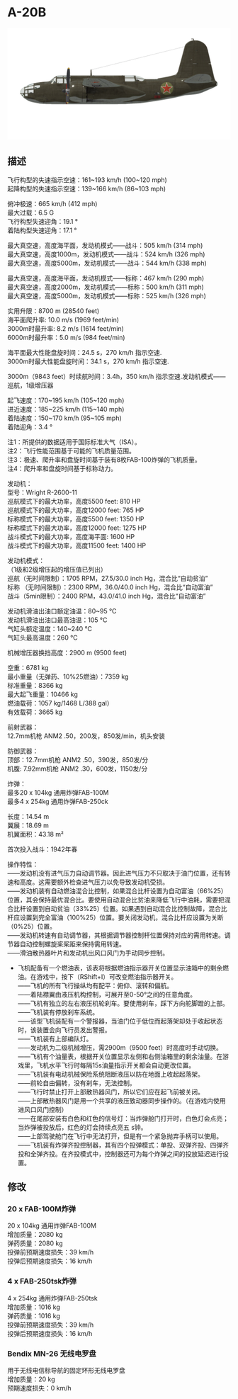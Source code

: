 # A-20B  
  
![a20b](../images/a20b.png)  
  
## 描述  
  
飞行构型的失速指示空速：161~193 km/h (100~120 mph)  
起降构型的失速指示空速：139~166 km/h (86~103 mph)  
  
俯冲极速：665 km/h (412 mph)  
最大过载：6.5 G  
飞行构型失速迎角：19.1 °  
着陆构型失速迎角：17.1 °  
  
最大真空速，高度海平面，发动机模式——战斗：505 km/h (314 mph)  
最大真空速，高度1000m，发动机模式——战斗：524 km/h (326 mph)  
最大真空速，高度5000m，发动机模式——战斗：544 km/h (338 mph)  
  
最大真空速，高度海平面，发动机模式——标称：467 km/h (290 mph)  
最大真空速，高度2000m，发动机模式——标称：500 km/h (311 mph)  
最大真空速，高度5000m，发动机模式——标称：525 km/h (326 mph)  
  
实用升限：8700 m (28540 feet)  
海平面爬升率: 10.0 m/s (1969 feet/min)  
3000m时最升率: 8.2 m/s (1614 feet/min)  
6000m时最升率：5.0 m/s (984 feet/min)  
  
海平面最大性能盘旋时间：24.5  s，270 km/h 指示空速.  
3000m时最大性能盘旋时间：34.1 s，270 km/h 指示空速.  
  
3000m（9843 feet）时续航时间：3.4h，350 km/h 指示空速.发动机模式——巡航，1级增压器  
  
起飞速度：170~195 km/h (105~120 mph)  
进近速度：185~225 km/h (115~140 mph)  
着陆速度：150~170 km/h (95~105 mph)  
着陆迎角：3.4 °  
  
注1：所提供的数据适用于国际标准大气（ISA）。  
注2：飞行性能范围基于可能的飞机质量范围。  
注3：极速、爬升率和盘旋时间基于装有8枚FAB-100炸弹的飞机质量。  
注4：爬升率和盘旋时间基于标称动力。  
  
发动机：  
型号：Wright R-2600-11  
巡航模式下的最大功率，高度5500 feet: 810 HP  
巡航模式下的最大功率，高度12000 feet: 765 HP  
标称模式下的最大功率，高度5500 feet: 1350 HP  
标称模式下的最大功率，高度12000 feet: 1275 HP  
战斗模式下的最大功率，高度海平面: 1600 HP  
战斗模式下的最大功率，高度11500 feet: 1400 HP  
  
发动机模式：  
（1级和2级增压起的增压值已列出）  
巡航（无时间限制）：1705 RPM，27.5/30.0 inch Hg，混合比“自动贫油”   
标称 （无时间限制）：2300 RPM，36.0/40.0 inch Hg，混合比“自动富油”   
战斗（5min限制）：2400 RPM，43.0/41.0 inch Hg，混合比“自动富油”   
  
发动机滑油出油口额定油温：80~95 °C  
发动机滑油出油口最高油温：105 °C  
气缸头额定温度：140~240 °C  
气缸头最高温度：260 °C  
  
机械增压器换挡高度：2900 m (9500 feet)  
  
空重：6781 kg  
最小重量（无弹药、10%25燃油）：7359 kg  
标准重量：8366 kg  
最大起飞重量：10466 kg  
燃油载荷：1057 kg/1468 L/388 gal）  
有效载荷：3665 kg  
  
前射武器：  
12.7mm机枪 ANM2 .50，200发，850发/min，机头安装  
  
防御武器：  
顶部：12.7mm机枪 ANM2 .50，390发，850发/分  
机腹: 7.92mm机枪 ANM2 .30，600发，1150发/分  
  
炸弹：  
最多20 x 104kg 通用炸弹FAB-100M  
最多4 x 254kg 通用炸弹FAB-250ck  
  
长度：14.54 m  
翼展：18.69 m  
机翼面积：43.18 m²  
  
首次投入战斗：1942年春  
  
操作特性：  
——发动机没有进气压力自动调节器。因此进气压力不只取决于油门位置，还有转速和高度。这需要额外检查进气压力以免导致发动机受损。  
——发动机装有自动燃油混合比控制，如果混合比杆设置为自动富油（66%25）位置，其会保持最优混合比。要使用自动混合比贫油来降低飞行中油耗，需要把混合比杆设置到自动贫油（33%25）位置。如果遇到自动混合比控制故障，混合比杆应设置到完全富油（100%25）位置。要关闭发动机，混合比杆应设置为关断（0%25）位置。  
——发动机转速有自动调节器，其根据调节器控制杆位置保持对应的需用转速。调节器自动控制螺旋桨桨距来保持需用转速。  
——滑油散热器叶片和发动机出风口风门为手动同步控制。  
- 飞机配备有一个燃油表，该表将根据燃油指示器开关位置显示油箱中的剩余燃油。在游戏中，按下（RShift+I）可改变燃油指示器开关。  
——飞机的所有飞行操纵均有配平：俯仰、滚转和偏航。  
——着陆襟翼由液压机构控制，可展开至0-50°之间的任意角度。  
——飞机有独立的左右液压机轮刹车。要使用刹车，踩下方向舵脚蹬的上部。  
——飞机装有停放刹车系统。  
——该型飞机装配有一个警报器，当油门位于低位而起落架却处于收起状态时，该装置会向飞行员发出警报。  
——飞机装有上部编队灯。  
——发动机为二级机械增压，需2900m（9500 feet）时高度时手动切换。  
——飞机有个油量表，根据开关位置显示左侧和右侧油箱里的剩余油量。在游戏里，飞机水平飞行时每隔15s油量指示开关都会自动更改位置。  
——飞机装有电动机械保险系统阻断液压以防在地面上收起起落架。  
——前轮自由偏转，没有刹车，无法控制。  
——飞行时禁止打开上部散热器风门，所以它们应在起飞前被关闭。  
——上部散热器风门是用一个共享的液压致动器同步操作的。（在游戏内使用进风口风门控制）  
——在尾部安装有白色和红色的信号灯：当炸弹舱门打开时，白色灯会点亮；当炸弹被投放后，红色的灯会持续点亮五 s钟。  
——上部驾驶舱门在飞行中无法打开，但是有一个紧急抛弃手柄可以使用。  
——飞机装有炸弹齐投控制器，其有四个投弹模式：单投、双弹齐投、四弹齐投和全弹齐投。在齐投模式中，控制器还可为每个炸弹之间的投放延迟进行设置。  
  
## 修改  
  
  
### 20 x FAB-100M炸弹  
  
20 x 104kg 通用炸弹FAB-100M  
增加质量：2080 kg  
弹药质量：2080 kg  
投弹前预期速度损失：39 km/h  
投弹后预期速度损失：16 km/h  
  
### 4 x FAB-250tsk炸弹  
  
4 x 254kg 通用炸弹FAB-250tsk  
增加质量：1016 kg  
弹药质量：1016 kg  
投弹前预期速度损失：39 km/h  
投弹后预期速度损失：16 km/h  
  
### Bendix MN-26 无线电罗盘  
  
用于无线电信标导航的固定环形无线电罗盘  
增加质量：20 kg  
预期速度损失：0 km/h  